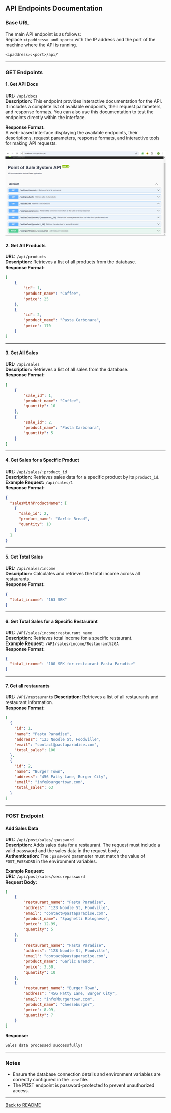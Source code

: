 ## API Endpoints Documentation

### Base URL
The main API endpoint is as follows:  
Replace `<ipaddress> and <port>` with the IP address and the port of the machine where the API is running.

```
<ipaddress>:<port>/api/
```

---

### **GET Endpoints**

#### 1. **Get API Docs**  
**URL:** `/api/docs`  
**Description:** This endpoint provides interactive documentation for the API. It includes a complete list of available endpoints, their request parameters, and response formats. You can also use this documentation to test the endpoints directly within the interface.  

**Response Format:**  
A web-based interface displaying the available endpoints, their descriptions, request parameters, response formats, and interactive tools for making API requests. 

![/api/docs](images/ApiDocs.png)

#### 2. **Get All Products**
**URL:** `/api/products`  
**Description:** Retrieves a list of all products from the database.  
**Response Format:**  
```json
[
    {
        "id": 1,
        "product_name": "Coffee",
        "price": 25
    },
    {
        "id": 2,
        "product_name": "Pasta Carbonara",
        "price": 170
    }
]
```

---

#### 3. **Get All Sales**
**URL:** `/api/sales`  
**Description:** Retrieves a list of all sales from the database.  
**Response Format:**  
```json
[
    {
        "sale_id": 1,
        "product_name": "Coffee",
        "quantity": 10
    },
    {
        "sale_id": 2,
        "product_name": "Pasta Carbonara",
        "quantity": 5
    }
]
```

---

#### 4. **Get Sales for a Specific Product**
**URL:** `/api/sales/:product_id`  
**Description:** Retrieves sales data for a specific product by its `product_id`.  
**Example Request:** `/api/sales/1`  
**Response Format:**  
```json
{
  "salesWithProductName": [
    {
      "sale_id": 2,
      "product_name": "Garlic Bread",
      "quantity": 10
    }
  ]
}
```

---

#### 5. **Get Total Sales**
**URL:** `/api/sales/income`  
**Description:** Calculates and retrieves the total income across all restaurants.  
**Response Format:**  
```json
{
  "total_income": "163 SEK"
}
```

---

#### 6. **Get Total Sales for a Specific Restaurant**
**URL:** `/API/sales/income:restaurant_name`  
**Description:** Retrieves total income for a specific restaurant.  
**Example Request:** `/API/sales/income/Restaurant%20A`  
**Response Format:**  
```json
{
  "total_income": "100 SEK for restaurant Pasta Paradise"
}
```

---

#### 7. **Get all restaurants**
**URL:** `/API/restaurants`
**Description:** Retrieves a list of all restaurants and restaurant information.  
**Response Format:**
```json
[
  {
    "id": 1,
    "name": "Pasta Paradise",
    "address": "123 Noodle St, Foodville",
    "email": "contact@pastaparadise.com",
    "total_sales": 100
  },
  {
    "id": 2,
    "name": "Burger Town",
    "address": "456 Patty Lane, Burger City",
    "email": "info@burgertown.com",
    "total_sales": 63
  }
]
```

---

### **POST Endpoint**

#### **Add Sales Data**
**URL:** `/api/post/sales/:password`  
**Description:** Adds sales data for a restaurant. The request must include a valid password and the sales data in the request body.  
**Authentication:** The `:password` parameter must match the value of `POST_PASSWORD` in the environment variables.  

**Example Request:**  
**URL:** `/api/post/sales/securepassword`  
**Request Body:**  
```json
[
    {
        "restaurant_name": "Pasta Paradise",
        "address": "123 Noodle St, Foodville",
        "email": "contact@pastaparadise.com",
        "product_name": "Spaghetti Bolognese",
        "price": 12.99,
        "quantity": 5
    },
    {
        "restaurant_name": "Pasta Paradise",
        "address": "123 Noodle St, Foodville",
        "email": "contact@pastaparadise.com",
        "product_name": "Garlic Bread",
        "price": 3.50,
        "quantity": 10
    },
    {
        "restaurant_name": "Burger Town",
        "address": "456 Patty Lane, Burger City",
        "email": "info@burgertown.com",
        "product_name": "Cheeseburger",
        "price": 8.99,
        "quantity": 7
    }
]
```

**Response:**  
  ```
  Sales data processed successfully!
  ```

---

### **Notes**
- Ensure the database connection details and environment variables are correctly configured in the `.env` file.  
- The POST endpoint is password-protected to prevent unauthorized access. 

---

[Back to README](../README.md)
